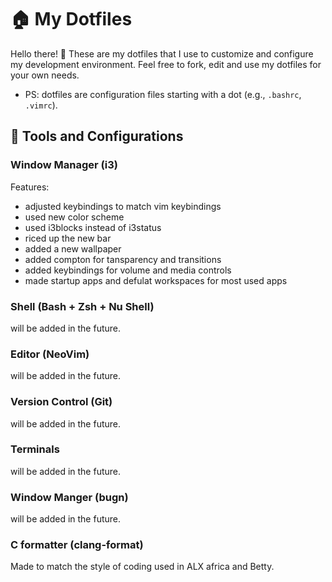 # 🏠 My Dotfiles

Hello there! 👋
These are my dotfiles that I use to customize and configure my development environment. Feel free to fork, edit and use my dotfiles for your own needs.
- PS: dotfiles are configuration files starting with a dot (e.g., `.bashrc`, `.vimrc`).

## 🧰 Tools and Configurations
### Window Manager (i3)
Features:
* adjusted keybindings to match vim keybindings
* used new color scheme
* used i3blocks instead of i3status
* riced up the new bar
* added a new wallpaper
* added compton for tansparency and transitions
* added keybindings for volume and media controls
* made startup apps and defulat workspaces for most used apps
### Shell (Bash + Zsh + Nu Shell)
will be added in the future.

### Editor (NeoVim)
will be added in the future.

### Version Control (Git)
will be added in the future.

### Terminals 
will be added in the future.

### Window Manger (bugn)
will be added in the future.

### C formatter (clang-format)
Made to match the style of coding used in ALX africa and Betty.
